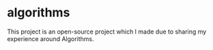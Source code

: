 # algorithms

This project is an open-source project which I made due to sharing my experience around Algorithms.
